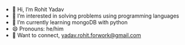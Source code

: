 - 👋 Hi, I’m Rohit Yadav
- 👀 I’m interested in solving problems using programming languages 
- 🌱 I’m currently learning mongoDB with python
- 😄 Pronouns: he/him
- 📧 Want to connect, yadav.rohit.forwork@gmail.com

<!---
RohitYadav34980/RohitYadav34980 is a ✨ special ✨ repository because its `README.md` (this file) appears on your GitHub profile.
You can click the Preview link to take a look at your changes.
--->
